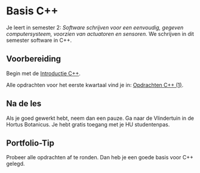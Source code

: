 # Basis C++
Je leert in semester 2:
*Software schrijven voor een eenvoudig, gegeven computersysteem, voorzien van actuatoren en sensoren.*
We schrijven in dit semester software in C++.

## Voorbereiding
Begin met de [Introductie C++](../software/c++/README.md).

Alle opdrachten voor het eerste kwartaal vind je in: [Opdrachten C++ (1)](../software/c++/opdrachten/README.md).

## Na de les
Als je goed gewerkt hebt, neem dan een pauze. Ga naar de Vlindertuin in de Hortus Botanicus. Je hebt gratis toegang met je HU studentenpas.

## Portfolio-Tip
Probeer alle opdrachten af te ronden. Dan heb je een goede basis voor C++ gelegd.